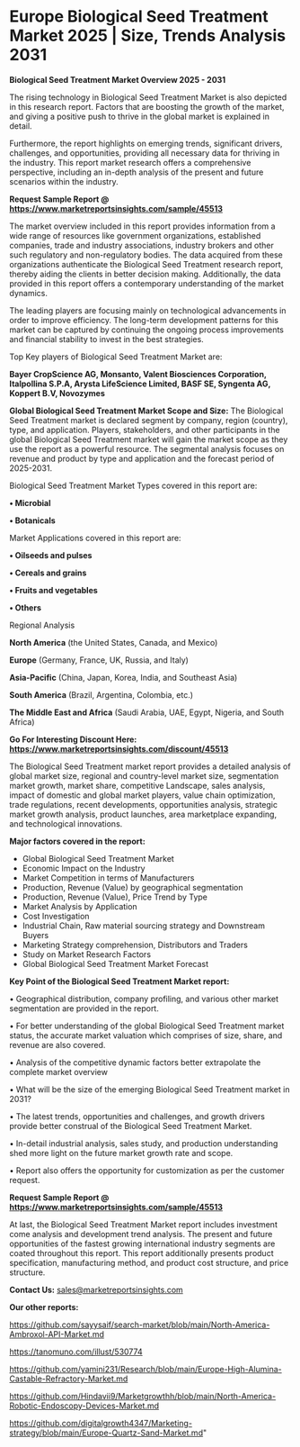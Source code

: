 # Europe Biological Seed Treatment Market 2025 | Size, Trends Analysis 2031

<Strong> Biological Seed Treatment Market Overview 2025 - 2031</strong>

The rising technology in Biological Seed Treatment Market is also depicted in this research report. Factors that are boosting the growth of the market, and giving a positive push to thrive in the global market is explained in detail.

Furthermore, the report highlights on emerging trends, significant drivers, challenges, and opportunities, providing all necessary data for thriving in the industry. This report market research offers a comprehensive perspective, including an in-depth analysis of the present and future scenarios within the industry.

<strong>Request Sample Report @ <a href=https://www.marketreportsinsights.com/sample/45513>https://www.marketreportsinsights.com/sample/45513</a></strong>

The market overview included in this report provides information from a wide range of resources like government organizations, established companies, trade and industry associations, industry brokers and other such regulatory and non-regulatory bodies. The data acquired from these organizations authenticate the Biological Seed Treatment research report, thereby aiding the clients in better decision making. Additionally, the data provided in this report offers a contemporary understanding of the market dynamics.

The leading players are focusing mainly on technological advancements in order to improve efficiency. The long-term development patterns for this market can be captured by continuing the ongoing process improvements and financial stability to invest in the best strategies.

Top Key players of Biological Seed Treatment Market are:

<strong>Bayer CropScience AG, Monsanto, Valent Biosciences Corporation, Italpollina S.P.A, Arysta LifeScience Limited, BASF SE, Syngenta AG, Koppert B.V, Novozymes</strong>

<strong><b>Global Biological Seed Treatment Market Scope and Size:</b></strong>
The Biological Seed Treatment market is declared segment by company, region (country), type, and application. Players, stakeholders, and other participants in the global Biological Seed Treatment market will gain the market scope as they use the report as a powerful resource. The segmental analysis focuses on revenue and product by type and application and the forecast period of 2025-2031.

Biological Seed Treatment Market Types covered in this report are:

<strong>•  Microbial

•  Botanicals</strong>

Market Applications covered in this report are:

<strong>•  Oilseeds and pulses

•  Cereals and grains

•  Fruits and vegetables

•  Others</strong> 

Regional Analysis

<strong>North America</strong> (the United States, Canada, and Mexico)

<strong>Europe</strong> (Germany, France, UK, Russia, and Italy)

<strong>Asia-Pacific</strong> (China, Japan, Korea, India, and Southeast Asia)

<strong>South America</strong> (Brazil, Argentina, Colombia, etc.)

<strong>The Middle East and Africa</strong> (Saudi Arabia, UAE, Egypt, Nigeria, and South Africa)

<strong>Go For Interesting Discount Here: <a href=https://www.marketreportsinsights.com/discount/45513>https://www.marketreportsinsights.com/discount/45513</a></strong>

The Biological Seed Treatment market report provides a detailed analysis of global market size, regional and country-level market size, segmentation market growth, market share, competitive Landscape, sales analysis, impact of domestic and global market players, value chain optimization, trade regulations, recent developments, opportunities analysis, strategic market growth analysis, product launches, area marketplace expanding, and technological innovations.

<strong><b>Major factors covered in the report:</b></strong>
<ul>
  <li>Global Biological Seed Treatment Market </li>
  <li>Economic Impact on the Industry</li>
  <li>Market Competition in terms of Manufacturers</li>
  <li>Production, Revenue (Value) by geographical segmentation</li>
  <li>Production, Revenue (Value), Price Trend by Type</li>
  <li>Market Analysis by Application</li>
  <li>Cost Investigation</li>
  <li>Industrial Chain, Raw material sourcing strategy and Downstream Buyers</li>
  <li>Marketing Strategy comprehension, Distributors and Traders</li>
  <li>Study on Market Research Factors</li>
  <li>Global Biological Seed Treatment Market Forecast</li>
</ul>

<strong><b>Key Point of the Biological Seed Treatment Market report:</b></strong>

• Geographical distribution, company profiling, and various other market segmentation are provided in the report.

• For better understanding of the global Biological Seed Treatment market status, the accurate market valuation which comprises of size, share, and revenue are also covered.

• Analysis of the competitive dynamic factors better extrapolate the complete market overview

• What will be the size of the emerging Biological Seed Treatment market in 2031?

• The latest trends, opportunities and challenges, and growth drivers provide better construal of the Biological Seed Treatment Market.

• In-detail industrial analysis, sales study, and production understanding shed more light on the future market growth rate and scope.

• Report also offers the opportunity for customization as per the customer request.

<strong>Request Sample Report @ <a href=https://www.marketreportsinsights.com/sample/45513>https://www.marketreportsinsights.com/sample/45513</a></strong>

At last, the Biological Seed Treatment Market report includes investment come analysis and development trend analysis. The present and future opportunities of the fastest growing international industry segments are coated throughout this report. This report additionally presents product specification, manufacturing method, and product cost structure, and price structure.

<strong>Contact Us:</strong>
sales@marketreportsinsights.com

<strong>Our other reports:</strong>

<a href=https://github.com/sayysaif/search-market/blob/main/North-America-Ambroxol-API-Market.md>https://github.com/sayysaif/search-market/blob/main/North-America-Ambroxol-API-Market.md</a>

<a href=https://tanomuno.com/illust/530774>https://tanomuno.com/illust/530774</a>

<a href=https://github.com/yamini231/Research/blob/main/Europe-High-Alumina-Castable-Refractory-Market.md>https://github.com/yamini231/Research/blob/main/Europe-High-Alumina-Castable-Refractory-Market.md</a>

<a href=https://github.com/Hindavii9/Marketgrowthh/blob/main/North-America-Robotic-Endoscopy-Devices-Market.md>https://github.com/Hindavii9/Marketgrowthh/blob/main/North-America-Robotic-Endoscopy-Devices-Market.md</a>

<a href=https://github.com/digitalgrowth4347/Marketing-strategy/blob/main/Europe-Quartz-Sand-Market.md>https://github.com/digitalgrowth4347/Marketing-strategy/blob/main/Europe-Quartz-Sand-Market.md</a>"
